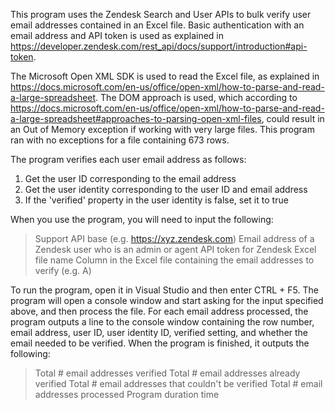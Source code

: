 This program uses the Zendesk Search and User APIs to bulk verify user email addresses contained in an Excel file. Basic authentication with an email address and API token is used as explained in https://developer.zendesk.com/rest_api/docs/support/introduction#api-token.

The Microsoft Open XML SDK is used to read the Excel file, as explained in https://docs.microsoft.com/en-us/office/open-xml/how-to-parse-and-read-a-large-spreadsheet. The DOM approach is used, which according to https://docs.microsoft.com/en-us/office/open-xml/how-to-parse-and-read-a-large-spreadsheet#approaches-to-parsing-open-xml-files, could result in an Out of Memory exception if working with very large files. This program ran with no exceptions for a file containing 673 rows.

The program verifies each user email address as follows:
1. Get the user ID corresponding to the email address
2. Get the user identity corresponding to the user ID and email address
3. If the 'verified' property in the user identity is false, set it to true

When you use the program, you will need to input the following:
>Support API base (e.g. https://xyz.zendesk.com)
>Email address of a Zendesk user who is an admin or agent
>API token for Zendesk
>Excel file name
>Column in the Excel file containing the email addresses to verify (e.g. A)

To run the program, open it in Visual Studio and then enter CTRL + F5. The program will open a console window and start asking for the input specified above, and then process the file. For each email address processed, the program outputs a line to the console window containing the row number, email address, user ID, user identity ID, verified setting, and whether the email needed to be verified. When the program is finished, it outputs the following:
>Total # email addresses verified
>Total # email addresses already verified
>Total # email addresses that couldn't be verified
>Total # email addresses processed
>Program duration time